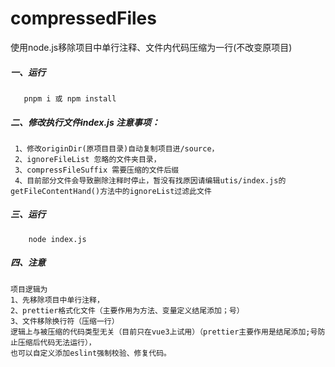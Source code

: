 # compressedFiles
使用node.js移除项目中单行注释、文件内代码压缩为一行(不改变原项目)
##### 一、运行
       pnpm i 或 npm install 
##### 二、修改执行文件index.js 注意事项：
     1、修改originDir(原项目目录)自动复制项目进/source，
     2、ignoreFileList 忽略的文件夹目录，
     3、compressFileSuffix 需要压缩的文件后缀
     4、目前部分文件会导致删除注释时停止，暂没有找原因请编辑utis/index.js的 getFileContentHand()方法中的ignoreList过滤此文件

##### 三、运行
        node index.js

##### 四、注意
    项目逻辑为
    1、先移除项目中单行注释，
    2、prettier格式化文件（主要作用为方法、变量定义结尾添加；号）
    3、文件移除换行符（压缩一行）
    逻辑上与被压缩的代码类型无关（目前只在vue3上试用）（prettier主要作用是结尾添加;号防止压缩后代码无法运行），
    也可以自定义添加eslint强制校验、修复代码。

    
